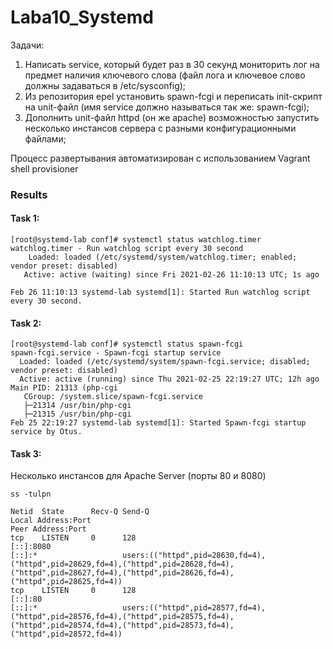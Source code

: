 # Laba10_Systemd

Задачи: 
1. Написать service, который будет раз в 30 секунд мониторить лог на предмет наличия ключевого слова (файл лога и ключевое слово должны задаваться в /etc/sysconfig);
2. Из репозитория epel установить spawn-fcgi и переписать init-скрипт на unit-файл (имя service должно называться так же: spawn-fcgi);
3. Дополнить unit-файл httpd (он же apache) возможностью запустить несколько инстансов сервера с разными конфигурационными файлами;

Процесс развертывания автоматизирован с иcпользованием Vagrant shell provisioner
 
 ### Results 
 #### Task 1:
 ```
 [root@systemd-lab conf]# systemctl status watchlog.timer
 watchlog.timer - Run watchlog script every 30 second
     Loaded: loaded (/etc/systemd/system/watchlog.timer; enabled; vendor preset: disabled)
    Active: active (waiting) since Fri 2021-02-26 11:10:13 UTC; 1s ago 

Feb 26 11:10:13 systemd-lab systemd[1]: Started Run watchlog script every 30 second. 
 ```
 
 #### Task 2:
```
[root@systemd-lab conf]# systemctl status spawn-fcgi
spawn-fcgi.service - Spawn-fcgi startup service
  Loaded: loaded (/etc/systemd/system/spawn-fcgi.service; disabled; vendor preset: disabled)
  Active: active (running) since Thu 2021-02-25 22:19:27 UTC; 12h ago
Main PID: 21313 (php-cgi
   CGroup: /system.slice/spawn-fcgi.service
   ├─21314 /usr/bin/php-cgi
   ├─21315 /usr/bin/php-cgi
Feb 25 22:19:27 systemd-lab systemd[1]: Started Spawn-fcgi startup service by Otus.
```


 #### Task 3: 
Несколько инстансов для Apache Server (порты 80 и 8080)
```
ss -tulpn 

Netid  State      Recv-Q Send-Q                                      Local Address:Port                                                     Peer Address:Port
tcp    LISTEN     0      128                                                  [::]:8080                                                             [::]:*                   users:(("httpd",pid=28630,fd=4),("httpd",pid=28629,fd=4),("httpd",pid=28628,fd=4),("httpd",pid=28627,fd=4),("httpd",pid=28626,fd=4),("httpd",pid=28625,fd=4))              
tcp    LISTEN     0      128                                                  [::]:80                                                               [::]:*                   users:(("httpd",pid=28577,fd=4),("httpd",pid=28576,fd=4),("httpd",pid=28575,fd=4),("httpd",pid=28574,fd=4),("httpd",pid=28573,fd=4),("httpd",pid=28572,fd=4))              
```


